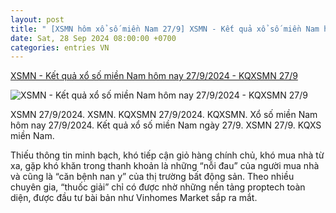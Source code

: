 ```yaml
---
layout: post
title: " [XSMN hôm xổ số miền Nam 27/9] XSMN - Kết quả xổ số miền Nam hôm nay 27/9/2024 - KQXSMN 27/9"
date: Sat, 28 Sep 2024 08:00:00 +0700
categories: entries VN
---
```

[XSMN - Kết quả xổ số miền Nam hôm nay 27/9/2024 - KQXSMN 27/9](https://phapluatxahoi.kinhtedothi.vn/xsmn-ket-qua-xo-so-mien-nam-hom-nay-2792024-kqxsmn-279-396099.html)

![XSMN - Kết quả xổ số miền Nam hôm nay 27/9/2024 - KQXSMN 27/9](https://phapluatxahoi.kinhtedothi.vn/stores/news_dataimages/2024/092024/20/13/in_social/c918bda9605e3f0a24fc08d4eb4eabc6.jpg?randTime=1727527668)

XSMN 27/9/2024. XSMN. KQXSMN 27/9/2024. KQXSMN. Xổ số miền Nam hôm nay 27/9/2024. Kết quả xổ số miền Nam ngày 27/9. XSMN 27/9. KQXS miền Nam.

Thiếu thông tin minh bạch, khó tiếp cận giỏ hàng chính chủ, khó mua nhà từ xa, gặp khó khăn trong thanh khoản là những “nỗi đau” của người mua nhà và cũng là “căn bệnh nan y” của thị trường bất động sản. Theo nhiều chuyên gia, “thuốc giải” chỉ có được nhờ những nền tảng proptech toàn diện, được đầu tư bài bản như Vinhomes Market sắp ra mắt.

